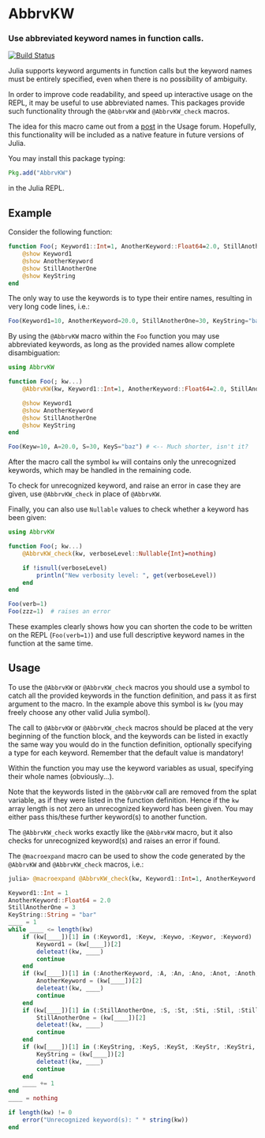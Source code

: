 # AbbrvKW

### Use abbreviated keyword names in function calls.

[![Build Status](https://travis-ci.org/gcalderone/AbbrvKW.jl.svg?branch=master)](https://travis-ci.org/gcalderone/AbbrvKW.jl)


Julia supports keyword arguments in function calls but the keyword names must be entirely specified, even when there is no possibility of ambiguity.

In order to improve code readability, and speed up interactive usage on the REPL, it may be useful to use abbreviated names. This packages provide such functionality through the `@AbbrvKW` and `@AbbrvKW_check` macros.

The idea for this macro came out from a [post](https://discourse.julialang.org/t/keyword-name-disambiguation/5459) in the Usage forum.  Hopefully, this functionality will be included as a native feature in future versions of Julia.

You may install this package typing:

``` julia
Pkg.add("AbbrvKW")
```
in the Julia REPL.


## Example
Consider the following function:

``` julia
function Foo(; Keyword1::Int=1, AnotherKeyword::Float64=2.0, StillAnotherOne=3, KeyString::String="bar")
    @show Keyword1
    @show AnotherKeyword
    @show StillAnotherOne
    @show KeyString
end
```

The only way to use the keywords is to type their entire names, resulting in very long code lines, i.e.:

``` julia
Foo(Keyword1=10, AnotherKeyword=20.0, StillAnotherOne=30, KeyString="baz")
```

By using the `@AbbrvKW` macro within the `Foo` function you may use abbreviated keywords, as long as the provided names allow complete disambiguation:
``` julia
using AbbrvKW

function Foo(; kw...)
    @AbbrvKW(kw, Keyword1::Int=1, AnotherKeyword::Float64=2.0, StillAnotherOne=3, KeyString::String="bar")

    @show Keyword1
    @show AnotherKeyword
    @show StillAnotherOne
    @show KeyString
end

Foo(Keyw=10, A=20.0, S=30, KeyS="baz") # <-- Much shorter, isn't it?
```

After the macro call the symbol `kw` will contains only the
unrecognized keywords, which may be handled in the remaining code.

To check for unrecognized keyword, and raise an error in case they are
given, use `@AbbrvKW_check` in place of `@AbbrvKW`.


Finally, you can also use `Nullable` values to check whether a keyword has been given:
``` julia
using AbbrvKW

function Foo(; kw...)
    @AbbrvKW_check(kw, verboseLevel::Nullable{Int}=nothing)

    if !isnull(verboseLevel)
        println("New verbosity level: ", get(verboseLevel))
    end
end

Foo(verb=1)
Foo(zzz=1)  # raises an error
```

These examples clearly shows how you can shorten the code to be written on the REPL (`Foo(verb=1)`) and use full descriptive keyword names in the function at the same time.


## Usage
To use the `@AbbrvKW` or `@AbbrvKW_check` macros you should use a symbol to catch all the provided keywords in the function definition, and pass it as first argument to the macro.  In the example above this symbol is `kw` (you may freely choose any other valid Julia symbol).

The call to `@AbbrvKW` or `@AbbrvKW_check` macros should be placed at the very beginning of the function block, and the keywords can be listed in exactly the same way you would do in the function definition, optionally specifying a type for each keyword.  Remember that the default value is mandatory!

Within the function you may use the keyword variables as usual, specifying their whole names (obviously...).

Note that the keywords listed in the `@AbbrvKW` call are removed from the splat variable, as if they were listed in the function definition.  Hence if the `kw` array length is not zero an unrecognized keyword has been given.  You may either pass this/these further keyword(s) to another function.

The `@AbbrvKW_check` works exactly like the `@AbbrvKW` macro, but it also checks for unrecognized keyword(s) and raises an error if found.

The `@macroexpand` macro can be used to show the code generated by the `@AbbrvKW` and `@AbbrvKW_check` macros, i.e.:
``` julia
julia> @macroexpand @AbbrvKW_check(kw, Keyword1::Int=1, AnotherKeyword::Float64=2.0, StillAnotherOne=3, KeyString::String="bar")

Keyword1::Int = 1
AnotherKeyword::Float64 = 2.0
StillAnotherOne = 3
KeyString::String = "bar"
____ = 1
while ____ <= length(kw)
    if (kw[____])[1] in (:Keyword1, :Keyw, :Keywo, :Keywor, :Keyword)
        Keyword1 = (kw[____])[2]
        deleteat!(kw, ____)
        continue
    end
    if (kw[____])[1] in (:AnotherKeyword, :A, :An, :Ano, :Anot, :Anoth, :Anothe, :Another, :AnotherK, :AnotherKe, :AnotherKey, :AnotherKeyw, :AnotherKeywo, :AnotherKeywor)
        AnotherKeyword = (kw[____])[2]
        deleteat!(kw, ____)
        continue
    end
    if (kw[____])[1] in (:StillAnotherOne, :S, :St, :Sti, :Stil, :Still, :StillA, :StillAn, :StillAno, :StillAnot, :StillAnoth, :StillAnothe, :StillAnother, :StillAnotherO, :StillAnotherOn)
        StillAnotherOne = (kw[____])[2]
        deleteat!(kw, ____)
        continue
    end
    if (kw[____])[1] in (:KeyString, :KeyS, :KeySt, :KeyStr, :KeyStri, :KeyStrin)
        KeyString = (kw[____])[2]
        deleteat!(kw, ____)
        continue
    end
    ____ += 1
end
____ = nothing

if length(kw) != 0
    error("Unrecognized keyword(s): " * string(kw))
end
```
